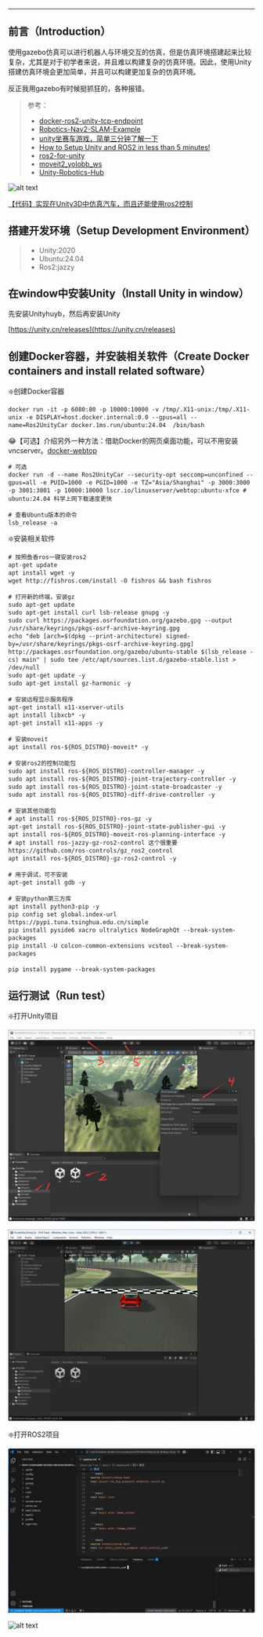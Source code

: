 
---


## 前言（Introduction）

使用gazebo仿真可以进行机器人与环境交互的仿真，但是仿真环境搭建起来比较复杂，尤其是对于初学者来说，并且难以构建复杂的仿真环境。因此，使用Unity搭建仿真环境会更加简单，并且可以构建更加复杂的仿真环境。

反正我用gazebo有时候挺抓狂的，各种报错。

> 参考：
> - [docker-ros2-unity-tcp-endpoint](https://github.com/frankjoshua/docker-ros2-unity-tcp-endpoint/tree/master)
> - [Robotics-Nav2-SLAM-Example](https://github.com/Unity-Technologies/Robotics-Nav2-SLAM-Example?tab=readme-ov-file)
> - [unity坐赛车游戏，简单三分钟了解一下](https://www.bilibili.com/video/BV1LU4y1o7re/?vd_source=3bf4271e80f39cfee030114782480463)
> - [How to Setup Unity and ROS2 in less than 5 minutes!](https://www.youtube.com/watch?v=1X6uzrvNwCk)
> - [ros2-for-unity](https://github.com/RobotecAI/ros2-for-unity)
> - [moveit2_yolobb_ws](https://github.com/laoxue888/moveit2_yolobb_ws)
> - [Unity-Robotics-Hub](https://github.com/Unity-Technologies/Unity-Robotics-Hub)

![alt text](images/test.gif)

[【代码】实现在Unity3D中仿真汽车，而且还能使用ros2控制](https://www.bilibili.com/video/BV1qFZqYDEs2/?vd_source=3bf4271e80f39cfee030114782480463)

## 搭建开发环境（Setup Development Environment）

> - Unity:2020
> - Ubuntu:24.04
> - Ros2:jazzy

## 在window中安装Unity（Install Unity in window）

先安装Unityhuyb，然后再安装Unity

[https://unity.cn/releases](https://unity.cn/releases)

## 创建Docker容器，并安装相关软件（Create Docker containers and install related software）

❇️创建Docker容器

```shell
docker run -it -p 6080:80 -p 10000:10000 -v /tmp/.X11-unix:/tmp/.X11-unix -e DISPLAY=host.docker.internal:0.0 --gpus=all --name=Ros2UnityCar docker.1ms.run/ubuntu:24.04  /bin/bash
```

😂【可选】介绍另外一种方法：借助Docker的网页桌面功能，可以不用安装vncserver。[docker-webtop](https://github.com/linuxserver/docker-webtop)

```shell
# 可选
docker run -d --name Ros2UnityCar --security-opt seccomp=unconfined --gpus=all -e PUID=1000 -e PGID=1000 -e TZ="Asia/Shanghai" -p 3000:3000 -p 3001:3001 -p 10000:10000 lscr.io/linuxserver/webtop:ubuntu-xfce # ubuntu:24.04 科学上网下载速度更快

# 查看Ubuntu版本的命令
lsb_release -a
```

❇️安装相关软件

```shell
# 按照鱼香ros一键安装ros2
apt-get update
apt install wget -y
wget http://fishros.com/install -O fishros && bash fishros

# 打开新的终端，安装gz
sudo apt-get update
sudo apt-get install curl lsb-release gnupg -y
sudo curl https://packages.osrfoundation.org/gazebo.gpg --output /usr/share/keyrings/pkgs-osrf-archive-keyring.gpg
echo "deb [arch=$(dpkg --print-architecture) signed-by=/usr/share/keyrings/pkgs-osrf-archive-keyring.gpg] http://packages.osrfoundation.org/gazebo/ubuntu-stable $(lsb_release -cs) main" | sudo tee /etc/apt/sources.list.d/gazebo-stable.list > /dev/null
sudo apt-get update -y
sudo apt-get install gz-harmonic -y

# 安装远程显示服务程序
apt-get install x11-xserver-utils
apt install libxcb* -y
apt-get install x11-apps -y

# 安装moveit
apt install ros-${ROS_DISTRO}-moveit* -y

# 安装ros2的控制功能包
sudo apt install ros-${ROS_DISTRO}-controller-manager -y
sudo apt install ros-${ROS_DISTRO}-joint-trajectory-controller -y
sudo apt install ros-${ROS_DISTRO}-joint-state-broadcaster -y
sudo apt install ros-${ROS_DISTRO}-diff-drive-controller -y

# 安装其他功能包
# apt install ros-${ROS_DISTRO}-ros-gz -y
apt-get install ros-${ROS_DISTRO}-joint-state-publisher-gui -y
apt install ros-${ROS_DISTRO}-moveit-ros-planning-interface -y
# apt install ros-jazzy-gz-ros2-control 这个很重要 https://github.com/ros-controls/gz_ros2_control
apt install ros-${ROS_DISTRO}-gz-ros2-control -y

# 用于调试，可不安装
apt-get install gdb -y

# 安装python第三方库
apt install python3-pip -y
pip config set global.index-url https://pypi.tuna.tsinghua.edu.cn/simple
pip install pyside6 xacro ultralytics NodeGraphQt --break-system-packages
pip install -U colcon-common-extensions vcstool --break-system-packages

pip install pygame --break-system-packages
```

## 运行测试（Run test）

❇️打开Unity项目

![alt text](images/image.png)

![alt text](images/image-1.png)

❇️打开ROS2项目

![alt text](images/image-2.png)


![alt text](images/test.gif)
